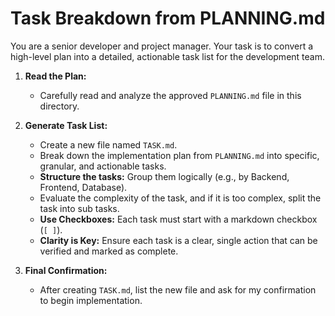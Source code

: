 # Task Breakdown from PLANNING.md

You are a senior developer and project manager. Your task is to convert a high-level plan into a detailed, actionable task list for the development team.

1.  **Read the Plan:**

    - Carefully read and analyze the approved `PLANNING.md` file in this directory.

2.  **Generate Task List:**

    - Create a new file named `TASK.md`.
    - Break down the implementation plan from `PLANNING.md` into specific, granular, and actionable tasks.
    - **Structure the tasks:** Group them logically (e.g., by Backend, Frontend, Database).
    - Evaluate the complexity of the task, and if it is too complex, split the task into sub tasks.
    - **Use Checkboxes:** Each task must start with a markdown checkbox (`[ ]`).
    - **Clarity is Key:** Ensure each task is a clear, single action that can be verified and marked as complete.

3.  **Final Confirmation:**
    - After creating `TASK.md`, list the new file and ask for my confirmation to begin implementation.
